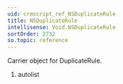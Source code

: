 ```yaml
---
uid: crmscript_ref_NSDuplicateRule
title: NSDuplicateRule
intellisense: Void.NSDuplicateRule
sortOrder: 2732
so.topic: reference
---
```


Carrier object for DuplicateRule.




1. autolist

